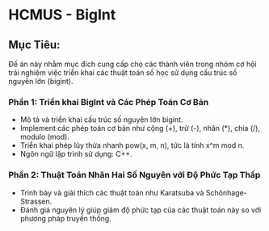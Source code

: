 # HCMUS - BigInt

## **Mục Tiêu:** 

Đề án này nhằm mục đích cung cấp cho các thành viên trong nhóm cơ hội trải nghiệm việc triển khai các thuật toán số học sử dụng cấu trúc số nguyên lớn (bigint).

### **Phần 1: Triển khai BigInt và Các Phép Toán Cơ Bản**  
- Mô tả và triển khai cấu trúc số nguyên lớn bigint.
- Implement các phép toán cơ bản như cộng (+), trừ (-), nhân (*), chia (/), modulo (mod).
- Triển khai phép lũy thừa nhanh pow(x, m, n), tức là tính x^m mod n.
- Ngôn ngữ lập trình sử dụng: C++.

### **Phần 2: Thuật Toán Nhân Hai Số Nguyên với Độ Phức Tạp Thấp**  
- Trình bày và giải thích các thuật toán như Karatsuba và Schönhage-Strassen.
- Đánh giá nguyên lý giúp giảm độ phức tạp của các thuật toán này so với phương pháp truyền thống.
